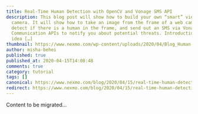 ```yaml
---
title: Real-Time Human Detection with OpenCV and Vonage SMS API
description: This blog post will show how to build your own “smart” video
  camera. It will show how to take an image from the frame of a web camera,
  detect if there is a human in the frame, and send out an SMS via Vonage
  Communication APIs to notify you about potential threats. Introduction This
  idea […]
thumbnail: https://www.nexmo.com/wp-content/uploads/2020/04/Blog_Human-Detection_1200x600.png
author: misha-behei
published: true
published_at: 2020-04-15T14:08:48
comments: true
category: tutorial
tags: []
canonical: https://www.nexmo.com/blog/2020/04/15/real-time-human-detection-with-opencv-and-vonage-sms-api-dr
redirect: https://www.nexmo.com/blog/2020/04/15/real-time-human-detection-with-opencv-and-vonage-sms-api-dr
---
```

Content to be migrated...